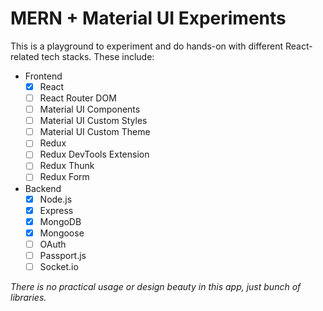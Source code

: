 # MERN + Material UI Experiments

This is a playground to experiment and do hands-on with different React-related tech stacks. These include:

- Frontend
  - [x] React
  - [ ] React Router DOM
  - [ ] Material UI Components
  - [ ] Material UI Custom Styles
  - [ ] Material UI Custom Theme
  - [ ] Redux
  - [ ] Redux DevTools Extension
  - [ ] Redux Thunk
  - [ ] Redux Form
- Backend
  - [x] Node.js
  - [x] Express
  - [x] MongoDB
  - [x] Mongoose
  - [ ] OAuth
  - [ ] Passport.js
  - [ ] <span>Socket.io</span>

_There is no practical usage or design beauty in this app, just bunch of libraries._
